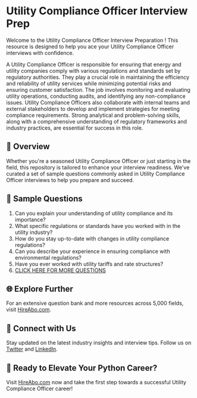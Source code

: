 # Utility Compliance Officer Interview Prep

Welcome to the Utility Compliance Officer Interview Preparation ! This resource is designed to help you ace your Utility Compliance Officer interviews with confidence.

A Utility Compliance Officer is responsible for ensuring that energy and utility companies comply with various regulations and standards set by regulatory authorities. They play a crucial role in maintaining the efficiency and reliability of utility services while minimizing potential risks and ensuring customer satisfaction. The job involves monitoring and evaluating utility operations, conducting audits, and identifying any non-compliance issues. Utility Compliance Officers also collaborate with internal teams and external stakeholders to develop and implement strategies for meeting compliance requirements. Strong analytical and problem-solving skills, along with a comprehensive understanding of regulatory frameworks and industry practices, are essential for success in this role.

## 🚀 Overview

Whether you're a seasoned Utility Compliance Officer or just starting in the field, this repository is tailored to enhance your interview readiness. We've curated a set of sample questions commonly asked in Utility Compliance Officer interviews to help you prepare and succeed.

## 📝 Sample Questions

1. Can you explain your understanding of utility compliance and its importance?
2. What specific regulations or standards have you worked with in the utility industry?
3. How do you stay up-to-date with changes in utility compliance regulations?
4. Can you describe your experience in ensuring compliance with environmental regulations?
5. Have you ever worked with utility tariffs and rate structures?
6. [CLICK HERE FOR MORE QUESTIONS](https://hireabo.com/job/20_2_13/Utility%20Compliance%20Officer)

## 🌐 Explore Further

For an extensive question bank and more resources across 5,000 fields, visit [HireAbo.com](https://www.hireabo.com).

## 📱 Connect with Us

Stay updated on the latest industry insights and interview tips. Follow us on [Twitter](https://twitter.com/hireabo) and [LinkedIn](https://www.linkedin.com/in/hire-abo-3609972a8/).

## 🚀 Ready to Elevate Your Python Career?

Visit [HireAbo.com](https://www.hireabo.com) now and take the first step towards a successful Utility Compliance Officer career!
